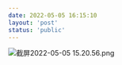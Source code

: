 ```yaml
---
date: 2022-05-05 16:15:10
layout: 'post'
status: 'public'
---
```


![截屏2022-05-05 15.20.56.png](https://s2.loli.net/2022/05/05/hKQAwqDSPWJxXda.png)